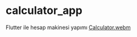 # calculator_app
Flutter ile hesap makinesi yapımı
[Calculator.webm](https://github.com/enescinar10/calculator_app/assets/75270581/bf3595cc-cadd-475e-99b8-2e1b90fd3aeb)
